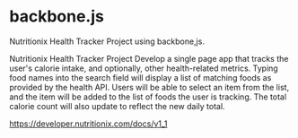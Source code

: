 # backbone.js
Nutritionix Health Tracker Project using backbone,js.

Nutritionix Health Tracker Project
Develop a single page app that tracks the user's calorie intake, and optionally, other health-related metrics. 
Typing food names into the search field will display a list of matching foods as provided by the health API. 
Users will be able to select an item from the list, and the item will be added to the list of foods the user is tracking. 
The total calorie count will also update to reflect the new daily total.

https://developer.nutritionix.com/docs/v1_1

